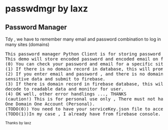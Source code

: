 # passwdmgr by laxz
<h2> Password Manager </h2>
<p>Tdy , we have to remember many email and password combination to log in many sites (domains)</p>
<pre>This password manager Python Client is for storing password and email of many domains. 
This demo will store encoded password and encoded email on firebase realtime database
(0) You can check your password and email for a specific site (domain).
(1) If there is no domain record in database, this will prompt you to enter email and password.
(2) If you enter email and password , and there is no domain record also , this will encode all
sensitive data and submit to firebase.
(3) If there is domain record in firebase database, this will grap all data from firebase and
decode to readable data and monitor for user.
(4) OK well, other error handlings ..., THANKS
(caution!) This is for personal use only , There must not have 2 domain with same name, means>>
One Domain One Account (Personal).
(TODO(0)) You need to have your serviceKey.json file to access your firebase database.
(TODO(1))In my case , I already have from firebase console. "Quick search" >> <a href="https://firebase.google.com/docs/database/admin/start?authuser=0">"Firebase admin"></a>
</pre>

<sub> Thanks by laxz </sub>
